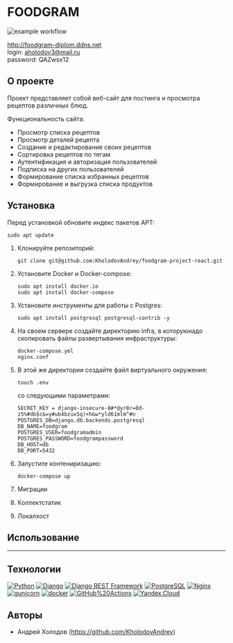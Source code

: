 # FOODGRAM
![example workflow](https://github.com/KholodovAndrey/foodgram-project-react/actions/workflows/foodgram_actions.yml/badge.svg)

http://foodgram-diplom.ddns.net   
login: aholodov3@mail.ru  
password: QAZwsx12  

## О проекте

Проект представляет собой веб-сайт для постинга и просмотра рецептов различных блюд.

Функциональность сайта:
- Просмотр списка рецептов
- Просмотр деталей рецепта
- Создание и редактирование своих рецептов
- Сортировка рецептов по тегам
- Аутентификация и авторизация пользователей
- Подписка на других пользователей
- Формирование списка избранных рецептов
- Формирование и выгрузка списка продуктов

## Установка
Перед установкой обновите индекс пакетов APT:
   ```
   sudo apt update
   ```

1. Клонируйте репозиторий:
   ```
   git clone git@github.com:KholodovAndrey/foodgram-project-react.git
   ```

2. Установите Docker и Docker-compose:
   ```
   sudo apt install docker.io
   sudo apt install docker-compose
   ```

3. Установите инструменты для работы с Postgres:
   ```
   sudo apt install postgresql postgresql-contrib -y
   ```

4. На своем сервере создайте директорию infra, в которуюнадо скопировать файлы развертывания инфраструктуры:

   ```
   docker-compose.yml
   nginx.conf
   ```

5. В этой же директории создайте файл виртуального окружения:

   ```
   touch .env
   ```
   со следующими параметрами:
   ```
   SECRET_KEY = django-insecure-8#*@yr8r=0d-z5%#db$c&=y#ub4bzux5q)+h&w*yld61mlm^#n
   POSTGRES_DB=django.db.backends.postgresql
   DB_NAME=foodgram
   POSTGRES_USER=foodgramadmin
   POSTGRES_PASSWORD=foodgrampassword
   DB_HOST=db
   DB_PORT=5432
   ```

5. Запустите контениризацию:

   ```
   docker-compose up
   ```
6. Миграции
7. Коллектстатик
8. Локалхост

## Использование

----------------------------------------------------------------

## Технологии

[![Python](https://img.shields.io/badge/-Python-464646?style=flat-square&logo=Python)](https://www.python.org/)
[![Django](https://img.shields.io/badge/-Django-464646?style=flat-square&logo=Django)](https://www.djangoproject.com/)
[![Django REST Framework](https://img.shields.io/badge/-Django%20REST%20Framework-464646?style=flat-square&logo=Django%20REST%20Framework)](https://www.django-rest-framework.org/)
[![PostgreSQL](https://img.shields.io/badge/-PostgreSQL-464646?style=flat-square&logo=PostgreSQL)](https://www.postgresql.org/)
[![Nginx](https://img.shields.io/badge/-NGINX-464646?style=flat-square&logo=NGINX)](https://nginx.org/ru/)
[![gunicorn](https://img.shields.io/badge/-gunicorn-464646?style=flat-square&logo=gunicorn)](https://gunicorn.org/)
[![docker](https://img.shields.io/badge/-Docker-464646?style=flat-square&logo=docker)](https://www.docker.com/)
[![GitHub%20Actions](https://img.shields.io/badge/-GitHub%20Actions-464646?style=flat-square&logo=GitHub%20actions)](https://github.com/features/actions)
[![Yandex.Cloud](https://img.shields.io/badge/-Yandex.Cloud-464646?style=flat-square&logo=Yandex.Cloud)](https://cloud.yandex.ru/)

## Авторы

- Андрей Холодов (https://github.com/KholodovAndrey)
